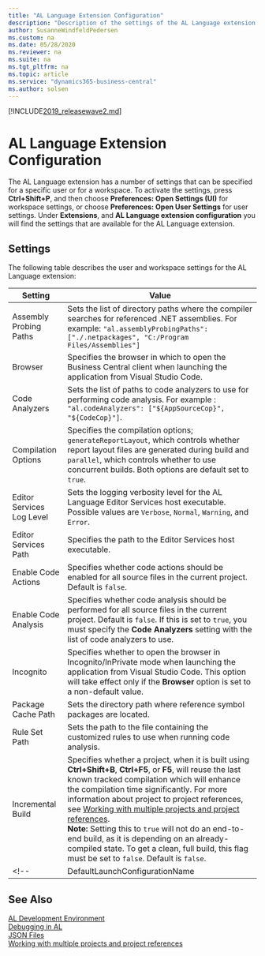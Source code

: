 ```yaml
---
title: "AL Language Extension Configuration"
description: "Description of the settings of the AL Language extension in Business Central."
author: SusanneWindfeldPedersen
ms.custom: na
ms.date: 05/28/2020
ms.reviewer: na
ms.suite: na
ms.tgt_pltfrm: na
ms.topic: article
ms.service: "dynamics365-business-central"
ms.author: solsen
---
```


[!INCLUDE[2019_releasewave2.md](../includes/2019_releasewave2.md)]

# AL Language Extension Configuration
The AL Language extension has a number of settings that can be specified for a specific user or for a workspace. To activate the settings, press **Ctrl+Shift+P**, and then choose **Preferences: Open Settings (UI)** for workspace settings, or choose **Preferences: Open User Settings** for user settings. Under **Extensions**, and **AL Language extension configuration** you will find the settings that are available for the AL Language extension. 

## Settings
The following table describes the user and workspace settings for the AL Language extension:

|Setting|Value|
|-------|-----|
|Assembly Probing Paths|Sets the list of directory paths where the compiler searches for referenced .NET assemblies. For example: `"al.assemblyProbingPaths": ["./.netpackages", "C:/Program Files/Assemblies"]`|
|Browser|Specifies the browser in which to open the Business Central client when launching the application from Visual Studio Code.|
|Code Analyzers|Sets the list of paths to code analyzers to use for performing code analysis. For example : `"al.codeAnalyzers": ["${AppSourceCop}", "${CodeCop}"]`.|
|Compilation Options|Specifies the compilation options; `generateReportLayout`, which controls whether report layout files are generated during build and `parallel`, which controls whether to use concurrent builds. Both options are default set to `true`.|
|Editor Services Log Level|Sets the logging verbosity level for the AL Language Editor Services host executable. Possible values are `Verbose`, `Normal`, `Warning`, and `Error`.|
|Editor Services Path|Specifies the path to the Editor Services host executable.|
|Enable Code Actions|Specifies whether code actions should be enabled for all source files in the current project. Default is `false`.|
|Enable Code Analysis|Specifies whether code analysis should be performed for all source files in the current project. Default is `false`. If this is set to `true`, you must specify the **Code Analyzers** setting with the list of code analyzers to use.|
|Incognito|Specifies whether to open the browser in Incognito/InPrivate mode when launching the application from Visual Studio Code. This option will take effect only if the **Browser** option is set to a non-default value.|
|Package Cache Path|Sets the directory path where reference symbol packages are located.|
|Rule Set Path|Sets the path to the file containing the customized rules to use when running code analysis.|
|Incremental Build| Specifies whether a project, when it is built using **Ctrl+Shift+B**, **Ctrl+F5**, or **F5**, will reuse the last known tracked compilation which will enhance the compilation time significantly. For more information about project to project references, see [Working with multiple projects and project references](devenv-work-workspace-projects-references.md). <br> **Note:** Setting this to `true` will not do an end-to-end build, as it is depending on an already-compiled state. To get a clean, full build, this flag must be set to `false`. Default is `false`.|
<!-- |DefaultLaunchConfigurationName|Specifies the setting for resolving a server name. If this is set then all scenarios that need to resolve a server name will use this configuration setting.<br><br> For example, using the **Go to definition** option, if this server name is not specified, a list will be displayed to select a configuration from, which will be used going forward to resolve the server name and possibly provide symbolic information in the DAL file. To change that, specify the `DefaultLaunchConfigurationName`setting.<br> Another example is **Download symbols**; if there are multiple debug configurations, the specified `DefaultLaunchConfigurationName` will be used to resolve the server name and download symbols. If the server name is not specified, a list will be displayed to select a configuration from.| -->

## See Also
[AL Development Environment](devenv-reference-overview.md)  
[Debugging in AL](devenv-debugging.md)  
[JSON Files](devenv-json-files.md)  
[Working with multiple projects and project references](devenv-work-workspace-projects-references.md)  